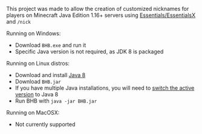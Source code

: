 This project was made to allow the creation of customized nicknames for players on Minecraft Java Edition 1.16+ servers using [Essentials/EssentialsX](https://essentialsx.net/) and `/nick` <br>

Running on Windows:
- Download `BHB.exe` and run it
- Specific Java version is not required, as JDK 8 is packaged

Running on Linux distros:
- Download and install [Java 8](https://www.java.com/en/download/manual.jsp)
- Download `BHB.jar`
- If you have multiple Java installations, you will need to [switch the active version](https://askubuntu.com/questions/740757/switch-between-multiple-java-versions) to Java 8
- Run BHB with `java -jar BHB.jar`

Running on MacOSX:
- Not currently supported
